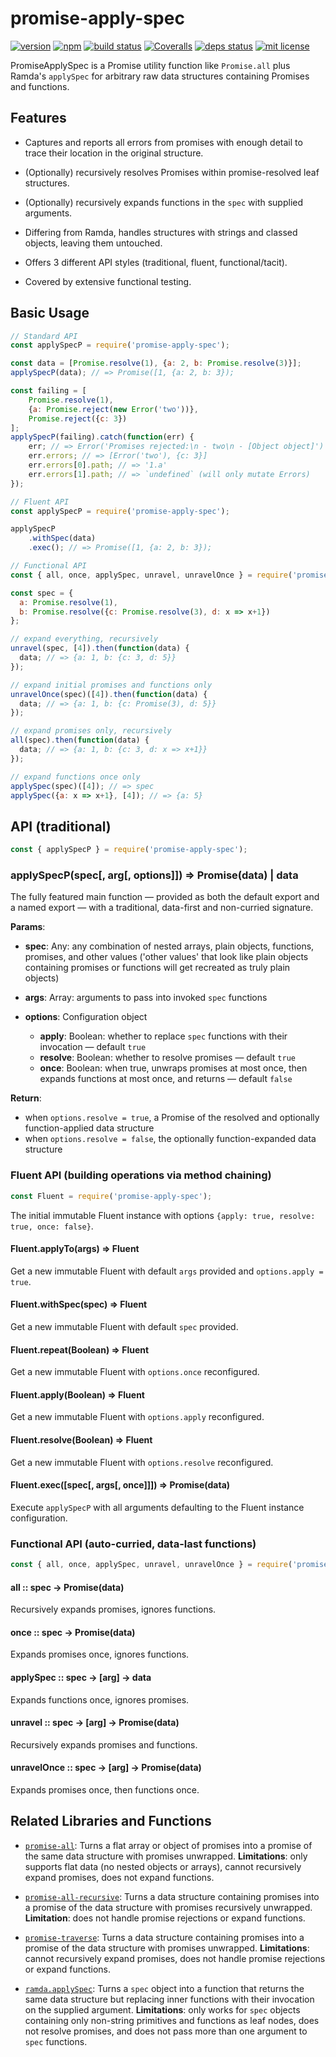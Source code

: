 
# promise-apply-spec

[![version][version-img]][version-url]
[![npm][npmjs-img]][npmjs-url]
[![build status][travis-img]][travis-url]
[![Coveralls][coveralls-img]][coveralls-url]
[![deps status][daviddm-img]][daviddm-url]
[![mit license][license-img]][license-url]

PromiseApplySpec is a Promise utility function like `Promise.all` plus Ramda's
`applySpec` for arbitrary raw data structures containing Promises and functions.

## Features

  - Captures and reports all errors from promises with enough detail to trace their
    location in the original structure.
  
  - (Optionally) recursively resolves Promises within promise-resolved leaf structures.
  
  - (Optionally) recursively expands functions in the `spec` with supplied arguments.
  
  - Differing from Ramda, handles structures with strings and classed objects, leaving
    them untouched.
  
  - Offers 3 different API styles (traditional, fluent, functional/tacit).
  
  - Covered by extensive functional testing.

## Basic Usage

```javascript
// Standard API
const applySpecP = require('promise-apply-spec');

const data = [Promise.resolve(1), {a: 2, b: Promise.resolve(3)}];
applySpecP(data); // => Promise([1, {a: 2, b: 3});

const failing = [
    Promise.resolve(1),
    {a: Promise.reject(new Error('two'))},
    Promise.reject({c: 3})
];
applySpecP(failing).catch(function(err) {
    err; // => Error('Promises rejected:\n - two\n - [Object object]')
    err.errors; // => [Error('two'), {c: 3}]
    err.errors[0].path; // => '1.a'
    err.errors[1].path; // => `undefined` (will only mutate Errors)
});

// Fluent API
const applySpecP = require('promise-apply-spec');

applySpecP
    .withSpec(data)
    .exec(); // => Promise([1, {a: 2, b: 3});

// Functional API
const { all, once, applySpec, unravel, unravelOnce } = require('promise-apply-spec');

const spec = {
  a: Promise.resolve(1),
  b: Promise.resolve({c: Promise.resolve(3), d: x => x+1})
};

// expand everything, recursively
unravel(spec, [4]).then(function(data) {
  data; // => {a: 1, b: {c: 3, d: 5}}
});

// expand initial promises and functions only
unravelOnce(spec)([4]).then(function(data) {
  data; // => {a: 1, b: {c: Promise(3), d: 5}}
});

// expand promises only, recursively
all(spec).then(function(data) {
  data; // => {a: 1, b: {c: 3, d: x => x+1}}
});

// expand functions once only
applySpec(spec)([4]); // => spec
applySpec({a: x => x+1}, [4]); // => {a: 5}
```

## API (traditional)

```javascript
const { applySpecP } = require('promise-apply-spec');
```

### applySpecP(spec[, arg[, options]]) ⇒ Promise(data) | data

The fully featured main function &mdash; provided as both the default export and
a named export &mdash; with a traditional, data-first and non-curried signature.

**Params**:
  - **spec**: Any: any combination of nested arrays, plain objects, functions,
    promises, and other values ('other values' that look like plain objects
    containing promises or functions will get recreated as truly plain objects)
    
  - **args**: Array: arguments to pass into invoked `spec` functions
  
  - **options**: Configuration object
    - **apply**: Boolean: whether to replace `spec` functions with their
      invocation &mdash; default `true`
    - **resolve**: Boolean: whether to resolve promises &mdash; default `true`
    - **once**: Boolean: when true, unwraps promises at most once, then expands
      functions at most once, and returns &mdash; default `false`

**Return**:
  - when `options.resolve = true`, a Promise of the resolved and optionally
    function-applied data structure
  - when `options.resolve = false`, the optionally function-expanded data structure


### Fluent API (building operations via method chaining)

```javascript
const Fluent = require('promise-apply-spec');
```

The initial immutable Fluent instance with options `{apply: true, resolve: true, once: false}`.

#### Fluent.applyTo(args) ⇒ Fluent

Get a new immutable Fluent with default `args` provided and `options.apply = true`.

#### Fluent.withSpec(spec) ⇒ Fluent

Get a new immutable Fluent with default `spec` provided.

#### Fluent.repeat(Boolean) ⇒ Fluent

Get a new immutable Fluent with `options.once` reconfigured.

#### Fluent.apply(Boolean) ⇒ Fluent

Get a new immutable Fluent with `options.apply` reconfigured.

#### Fluent.resolve(Boolean) ⇒ Fluent

Get a new immutable Fluent with `options.resolve` reconfigured.

#### Fluent.exec([spec[, args[, once]]]) ⇒ Promise(data)

Execute `applySpecP` with all arguments defaulting to the Fluent instance configuration.


### Functional API (auto-curried, data-last functions)

```javascript
const { all, once, applySpec, unravel, unravelOnce } = require('promise-apply-spec');
```

#### all :: spec → Promise(data)

Recursively expands promises, ignores functions.

#### once :: spec → Promise(data)

Expands promises once, ignores functions.

#### applySpec :: spec → [arg] → data

Expands functions once, ignores promises.

#### unravel :: spec → [arg] → Promise(data)

Recursively expands promises and functions.

#### unravelOnce :: spec → [arg] → Promise(data)

Expands promises once, then functions once.


## Related Libraries and Functions

  - [`promise-all`](https://github.com/joakimbeng/promise-all):
    Turns a flat array or object of promises into a promise of the same data structure
    with promises unwrapped.  **Limitations**: only supports flat data (no nested objects
    or arrays), cannot recursively expand promises, does not expand functions.
  
  - [`promise-all-recursive`](https://github.com/usefulthink/promise-all-recursive):
    Turns a data structure containing promises into a promise of the data structure
    with promises recursively unwrapped.  **Limitation**: does not handle promise
    rejections or expand functions.
  
  - [`promise-traverse`](https://github.com/mvaldesdeleon/promise-traverse):
    Turns a data structure containing promises into a promise of the data structure
    with promises unwrapped.  **Limitations**: cannot recursively expand promises,
    does not handle promise rejections or expand functions.
  
  - [`ramda.applySpec`](https://ramdajs.com/docs/#applySpec):
    Turns a `spec` object into a function that returns the same data structure
    but replacing inner functions with their invocation on the supplied argument.
    **Limitations**: only works for `spec` objects containing only non-string
    primitives and functions as leaf nodes, does not resolve promises, and does
    not pass more than one argument to `spec` functions.

[version-url]: https://github.com/evan-king/promise-apply-spec/releases
[version-img]: https://img.shields.io/github/tag/evan-king/promise-apply-spec.svg?style=flat

[npmjs-url]: https://www.npmjs.com/package/promise-apply-spec
[npmjs-img]: https://img.shields.io/npm/v/promise-apply-spec.svg?style=flat

[coveralls-url]: https://coveralls.io/r/evan-king/promise-apply-spec?branch=master
[coveralls-img]: https://img.shields.io/coveralls/evan-king/promise-apply-spec.svg?style=flat

[license-url]: https://github.com/evan-king/promise-apply-spec/blob/master/LICENSE
[license-img]: https://img.shields.io/badge/license-MIT-blue.svg?style=flat

[travis-url]: https://travis-ci.org/evan-king/promise-apply-spec
[travis-img]: https://img.shields.io/travis/evan-king/promise-apply-spec.svg?style=flat

[daviddm-url]: https://david-dm.org/evan-king/promise-apply-spec
[daviddm-img]: https://img.shields.io/david/evan-king/promise-apply-spec.svg?style=flat

